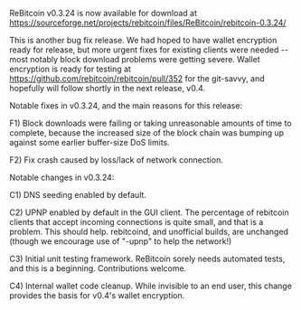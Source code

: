 ReBitcoin v0.3.24 is now available for download at
https://sourceforge.net/projects/rebitcoin/files/ReBitcoin/rebitcoin-0.3.24/

This is another bug fix release.  We had hoped to have wallet encryption ready for release, but more urgent fixes for existing clients were needed -- most notably block download problems were getting severe.  Wallet encryption is ready for testing at https://github.com/rebitcoin/rebitcoin/pull/352 for the git-savvy, and hopefully will follow shortly in the next release, v0.4.

Notable fixes in v0.3.24, and the main reasons for this release:

F1) Block downloads were failing or taking unreasonable amounts of time to complete, because the increased size of the block chain was bumping up against some earlier buffer-size DoS limits.

F2) Fix crash caused by loss/lack of network connection.

Notable changes in v0.3.24:

C1) DNS seeding enabled by default.

C2) UPNP enabled by default in the GUI client.  The percentage of rebitcoin clients that accept incoming connections is quite small, and that is a problem.  This should help.  rebitcoind, and unofficial builds, are unchanged (though we encourage use of "-upnp" to help the network!)

C3) Initial unit testing framework.  ReBitcoin sorely needs automated tests, and this is a beginning.  Contributions welcome.

C4) Internal wallet code cleanup.  While invisible to an end user, this change provides the basis for v0.4's wallet encryption.
